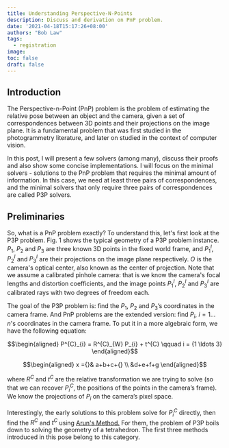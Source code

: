 ```yaml
---
title: Understanding Perspective-N-Points
description: Discuss and derivation on PnP problem.
date: '2021-04-18T15:17:26+08:00'
authors: "Bob Law"
tags:
  - registration
image:
toc: false
draft: false
---
```


## Introduction

The Perspective-n-Point (PnP) problem is the problem of estimating the relative pose between an object and the camera, given a set of correspondences between 3D points and their projections on the image plane.
It is a fundamental problem that was first studied in the photogrammetry literature, and later on studied in the context of computer vision.

In this post, I will present a few solvers (among many), discuss their proofs and also show some concise implementations. I will focus on the minimal solvers - solutions to the PnP problem that requires the minimal amount of information. In this case, we need at least three pairs of correspondences, and the minimal solvers that only require three pairs of correspondences are called P3P solvers.

## Preliminaries

So, what is a PnP problem exactly?
To understand this, let's first look at the P3P problem.
Fig. 1 shows the typical geometry of a P3P problem instance.
$P_{1}$, $P_{2}$ and $P_{3}$ are three known 3D points in the fixed world frame, and $P_{1}^{I}$, $P_{2}^{I}$ and $P_{3}^{I}$ are their projections on the image plane respectively.
$O$ is the camera's optical center, also known as the center of projection.
Note that we assume a calibrated pinhole camera: that is we know the camera's focal lengths and distortion coefficients,
and the image points $P_{1}^{I}$, $P_{2}^{I}$ and $P_{3}^{I}$ are calibrated rays with two degrees of freedom each.


The goal of the P3P problem is: find the $P_{1}$, $P_{2}$ and $P_{3}$&rsquo;s coordinates in the camera frame.
And PnP problems are the extended version: find $P_{i}$, $i = {1 \ldots n}$'s coordinates in the camera frame.
To put it in a more algebraic form, we have the following equation:

```math
\begin{aligned}
P^{C}_{i} = R^{C}_{W} P_{i} + t^{C} \qquad i = {1 \ldots 3}
\end{aligned}
```

```math
\begin{aligned}
x ={}& a+b+c+{} \\
&d+e+f+g
\end{aligned}
```


where $R^{C}$ and $t^{C}$ are the relative transformation we are trying to solve (so that we can recover $P^{C}_{i}$, the positions of the points in the camera&rsquo;s frame).
We know the projections of $P_{i}$ on the camera&rsquo;s pixel space.

Interestingly, the early solutions to this problem solve for $P^{C}_{i}$ directly, then find the $R^{C}$ and $t^{C}$ using <a href="arun_method_for_3d_reg.html">Arun's Method.</a>
For them, the problem of P3P boils down to solving the geometry of a tetrahedron.
The first three methods introduced in this pose belong to this category.